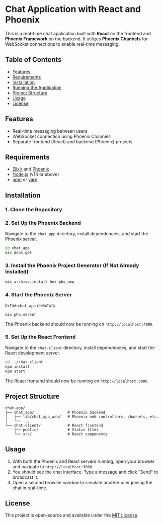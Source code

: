 # Chat Application with React and Phoenix

This is a real-time chat application built with **React** on the frontend and **Phoenix Framework** on the backend. It utilizes **Phoenix Channels** for WebSocket connections to enable real-time messaging.

## Table of Contents
- [Features](#features)
- [Requirements](#requirements)
- [Installation](#installation)
- [Running the Application](#running-the-application)
- [Project Structure](#project-structure)
- [Usage](#usage)
- [License](#license)

## Features
- Real-time messaging between users
- WebSocket connection using Phoenix Channels
- Separate frontend (React) and backend (Phoenix) projects

## Requirements
- [Elixir](https://elixir-lang.org/install.html) and [Phoenix](https://hexdocs.pm/phoenix/installation.html)
- [Node.js](https://nodejs.org/) (v14 or above)
- [npm](https://www.npmjs.com/) or [yarn](https://yarnpkg.com/)

## Installation

### 1. Clone the Repository

### 2. Set Up the Phoenix Backend

Navigate to the `chat_app` directory, install dependencies, and start the Phoenix server.

```bash
cd chat_app
mix deps.get
```

### 3. Install the Phoenix Project Generator (If Not Already Installed)

```bash
mix archive.install hex phx_new
```

### 4. Start the Phoenix Server

In the `chat_app` directory:
```bash
mix phx.server
```

The Phoenix backend should now be running on `http://localhost:4000`.

### 5. Set Up the React Frontend

Navigate to the `chat-client` directory, install dependencies, and start the React development server.

```bash
cd ../chat-client
npm install
npm start
```

The React frontend should now be running on `http://localhost:3000`.

## Project Structure

```
chat-app/
├── chat_app/               # Phoenix backend
│   ├── lib/chat_app_web/   # Phoenix web controllers, channels, etc.
│   └── ...
└── chat-client/            # React frontend
    ├── public/             # Static files
    └── src/                # React components
```

## Usage
1. With both the Phoenix and React servers running, open your browser and navigate to `http://localhost:3000`.
2. You should see the chat interface. Type a message and click "Send" to broadcast it.
3. Open a second browser window to simulate another user joining the chat in real-time.

## License
This project is open-source and available under the [MIT License](LICENSE).

